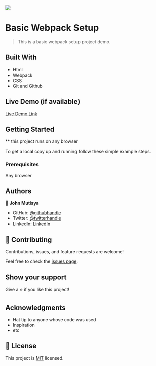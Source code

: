 ![](https://img.shields.io/badge/Microverse-blueviolet)

# Basic Webpack Setup

> This is a basic webpack setup project demo.

## Built With

- Html
- Webpack
- CSS
- Git and Github

## Live Demo (if available)

[Live Demo Link]()

## Getting Started

\*\* this project runs on any browser

To get a local copy up and running follow these simple example steps.

### Prerequisites

Any browser

## Authors

👤 **John Mutisya**

- GitHub: [@githubhandle](https://github.com/johnkioko)
- Twitter: [@twitterhandle](https://twitter.com/@john_the_web_dev)
- LinkedIn: [LinkedIn](https://linkedin.com/in/johnkioko)

## 🤝 Contributing

Contributions, issues, and feature requests are welcome!

Feel free to check the [issues page](../../issues/).

## Show your support

Give a ⭐️ if you like this project!

## Acknowledgments

- Hat tip to anyone whose code was used
- Inspiration
- etc

## 📝 License

This project is [MIT](./MIT.MD) licensed.
